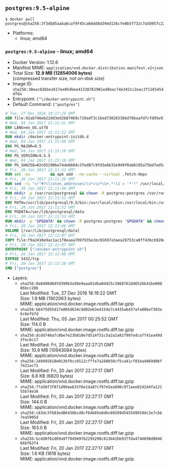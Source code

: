 ## `postgres:9.5-alpine`

```console
$ docker pull postgres@sha256:3f3db85aaba6caf9f45ca68dd8d394d136cfe0b5f732c7a58957c223562ab87f
```

-	Platforms:
	-	linux; amd64

### `postgres:9.5-alpine` - linux; amd64

-	Docker Version: 1.12.6
-	Manifest MIME: `application/vnd.docker.distribution.manifest.v2+json`
-	Total Size: **12.9 MB (12854006 bytes)**  
	(compressed transfer size, not on-disk size)
-	Image ID: `sha256:30eac03bbe1617ee05dbee41338761901ed6bac74e3421c2eac3f1165454dfda`
-	Entrypoint: `["\/docker-entrypoint.sh"]`
-	Default Command: `["postgres"]`

```dockerfile
# Tue, 27 Dec 2016 18:17:25 GMT
ADD file:92ab746eb22dd3ed2b87469c719adf3c1bed7302653bbd76baafd7cfd95e911e in / 
# Wed, 04 Jan 2017 21:12:51 GMT
ENV LANG=en_US.utf8
# Wed, 04 Jan 2017 21:12:52 GMT
RUN mkdir /docker-entrypoint-initdb.d
# Wed, 04 Jan 2017 21:15:09 GMT
ENV PG_MAJOR=9.5
# Wed, 04 Jan 2017 21:15:10 GMT
ENV PG_VERSION=9.5.5
# Wed, 04 Jan 2017 21:15:10 GMT
ENV PG_SHA256=02c65290be74de6604c3fed87c9fd3e6b32e949f0ab8105a75bd7ed5aa71f394
# Fri, 20 Jan 2017 22:11:31 GMT
RUN set -ex 		&& apk add --no-cache --virtual .fetch-deps 		ca-certificates 		openssl 		tar 		&& wget -O postgresql.tar.bz2 "https://ftp.postgresql.org/pub/source/v$PG_VERSION/postgresql-$PG_VERSION.tar.bz2" 	&& echo "$PG_SHA256 *postgresql.tar.bz2" | sha256sum -c - 	&& mkdir -p /usr/src/postgresql 	&& tar 		--extract 		--file postgresql.tar.bz2 		--directory /usr/src/postgresql 		--strip-components 1 	&& rm postgresql.tar.bz2 		&& apk add --no-cache --virtual .build-deps 		bison 		flex 		gcc 		libc-dev 		libedit-dev 		libxml2-dev 		libxslt-dev 		make 		openssl-dev 		perl 		util-linux-dev 		zlib-dev 		&& cd /usr/src/postgresql 	&& awk '$1 == "#define" && $2 == "DEFAULT_PGSOCKET_DIR" && $3 == "\"/tmp\"" { $3 = "\"/var/run/postgresql\""; print; next } { print }' src/include/pg_config_manual.h > src/include/pg_config_manual.h.new 	&& grep '/var/run/postgresql' src/include/pg_config_manual.h.new 	&& mv src/include/pg_config_manual.h.new src/include/pg_config_manual.h 	&& ./configure 		--enable-integer-datetimes 		--enable-thread-safety 		--enable-tap-tests 		--disable-rpath 		--with-uuid=e2fs 		--with-gnu-ld 		--with-pgport=5432 		--with-system-tzdata=/usr/share/zoneinfo 		--prefix=/usr/local 				--with-openssl 		--with-libxml 		--with-libxslt 	&& make -j "$(getconf _NPROCESSORS_ONLN)" world 	&& make install-world 	&& make -C contrib install 		&& runDeps="$( 		scanelf --needed --nobanner --recursive /usr/local 			| awk '{ gsub(/,/, "\nso:", $2); print "so:" $2 }' 			| sort -u 			| xargs -r apk info --installed 			| sort -u 	)" 	&& apk add --no-cache --virtual .postgresql-rundeps 		$runDeps 		bash 		su-exec 		tzdata 	&& apk del .fetch-deps .build-deps 	&& cd / 	&& rm -rf 		/usr/src/postgresql 		/usr/local/include/* 		/usr/local/share/doc 		/usr/local/share/man 	&& find /usr/local -name '*.a' -delete
# Fri, 20 Jan 2017 22:11:39 GMT
RUN sed -ri "s!^#?(listen_addresses)\s*=\s*\S+.*!\1 = '*'!" /usr/local/share/postgresql/postgresql.conf.sample
# Fri, 20 Jan 2017 22:11:40 GMT
RUN mkdir -p /var/run/postgresql && chown -R postgres:postgres /var/run/postgresql && chmod g+s /var/run/postgresql
# Fri, 20 Jan 2017 22:11:52 GMT
ENV PATH=/usr/lib/postgresql/9.5/bin:/usr/local/sbin:/usr/local/bin:/usr/sbin:/usr/bin:/sbin:/bin
# Fri, 20 Jan 2017 22:11:52 GMT
ENV PGDATA=/var/lib/postgresql/data
# Fri, 20 Jan 2017 22:11:53 GMT
RUN mkdir -p "$PGDATA" && chown -R postgres:postgres "$PGDATA" && chmod 777 "$PGDATA" # this 777 will be replaced by 700 at runtime (allows semi-arbitrary "--user" values)
# Fri, 20 Jan 2017 22:12:06 GMT
VOLUME [/var/lib/postgresql/data]
# Fri, 20 Jan 2017 22:12:07 GMT
COPY file:f9a2410e9ac1ac1f8eaaa7097935e1bc01697a3aea28753ca0ff43bcb928e743 in / 
# Fri, 20 Jan 2017 22:12:07 GMT
ENTRYPOINT ["/docker-entrypoint.sh"]
# Fri, 20 Jan 2017 22:12:08 GMT
EXPOSE 5432/tcp
# Fri, 20 Jan 2017 22:12:20 GMT
CMD ["postgres"]
```

-	Layers:
	-	`sha256:0a8490d0dfd399b3a50e9aaa81dba0d425c3868762d46526b41be00886bcc28b`  
		Last Modified: Tue, 27 Dec 2016 18:19:22 GMT  
		Size: 1.9 MB (1902063 bytes)  
		MIME: application/vnd.docker.image.rootfs.diff.tar.gzip
	-	`sha256:b6475055d17e005d634c9d02e63e4154e7c4435a6437afa80bef303e6c6efb7d`  
		Last Modified: Thu, 05 Jan 2017 00:25:52 GMT  
		Size: 114.0 B  
		MIME: application/vnd.docker.image.rootfs.diff.tar.gzip
	-	`sha256:dcdd746afc0be7e23b818e7d514f51c5a2a2a81f997edca7f41ea49d3fec6c17`  
		Last Modified: Fri, 20 Jan 2017 22:27:21 GMT  
		Size: 10.9 MB (10943084 bytes)  
		MIME: application/vnd.docker.image.rootfs.diff.tar.gzip
	-	`sha256:249495818e013bf0cc6512cfffe7a288050cf5ca41cf01ba4069d06f7421ac71`  
		Last Modified: Fri, 20 Jan 2017 22:27:17 GMT  
		Size: 6.8 KB (6820 bytes)  
		MIME: application/vnd.docker.image.rootfs.diff.tar.gzip
	-	`sha256:77a50f3f871d99ae633f6e1da87cf97e5ea600c971aee82d2d4fa12155b74e38`  
		Last Modified: Fri, 20 Jan 2017 22:27:17 GMT  
		Size: 144.0 B  
		MIME: application/vnd.docker.image.rootfs.diff.tar.gzip
	-	`sha256:c83dc3f683ed86438bcd8cf64b85e8d6c69269d545549919dc2e7cbb7ea5905d`  
		Last Modified: Fri, 20 Jan 2017 22:27:17 GMT  
		Size: 163.0 B  
		MIME: application/vnd.docker.image.rootfs.diff.tar.gzip
	-	`sha256:bcdd8f61d69a9779d949762295298c813b42bb937fda4746690d884666bf62f4`  
		Last Modified: Fri, 20 Jan 2017 22:27:17 GMT  
		Size: 1.6 KB (1618 bytes)  
		MIME: application/vnd.docker.image.rootfs.diff.tar.gzip
